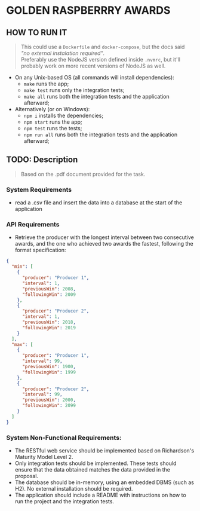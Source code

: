 # GOLDEN RASPBERRRY AWARDS

## HOW TO RUN IT

> This could use a ``Dockerfile`` and ``docker-compose``, but the docs said *"no external instalation required"*. </br>
> Preferably use the NodeJS version defined inside `.nvmrc`, but it'll probably work on more recent versions of NodeJS as well.

- On any Unix-based OS (all commands will install dependencies):
  - `make` runs the app;
  - `make test` runs only the integration tests;
  - `make all` runs both the integration tests and the application afterward;
- Alternatively (or on Windows):
  - `npm i` installs the dependencies;
  - `npm start` runs the app;
  - `npm test` runs the tests;
  - `npm run all` runs both the integration tests and the application afterward;


## TODO: Description

> Based on the .pdf document provided for the task.

### System Requirements

- read a .csv file and insert the data into a database at the start of the application

### API Requirements

- Retrieve the producer with the longest interval between two consecutive awards, and the one who achieved two awards the fastest, following the format specification:

````json
{
  "min": [
    {
      "producer": "Producer 1",
      "interval": 1,
      "previousWin": 2008,
      "followingWin": 2009
    },
    {
      "producer": "Producer 2",
      "interval": 1,
      "previousWin": 2018,
      "followingWin": 2019
    }
  ],
  "max": [
    {
      "producer": "Producer 1",
      "interval": 99,
      "previousWin": 1900,
      "followingWin": 1999
    },
    {
      "producer": "Producer 2",
      "interval": 99,
      "previousWin": 2000,
      "followingWin": 2099
    }
  ]
}
````

### System Non-Functional Requirements:

- The RESTful web service should be implemented based on Richardson's Maturity Model Level 2.
- Only integration tests should be implemented. These tests should ensure that the data obtained matches the data provided in the proposal.
- The database should be in-memory, using an embedded DBMS (such as H2). No external installation should be required.
- The application should include a README with instructions on how to run the project and the integration tests.
